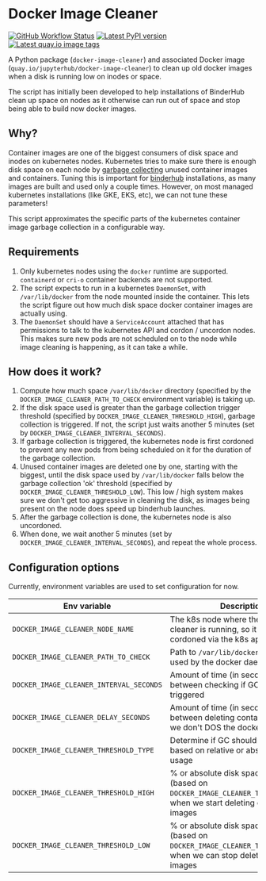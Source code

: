 # Docker Image Cleaner

[![GitHub Workflow Status](https://img.shields.io/github/workflow/status/jupyterhub/docker-image-cleaner/Publish?logo=github)](https://github.com/jupyterhub/docker-image-cleaner/actions)
[![Latest PyPI version](https://img.shields.io/pypi/v/docker-image-cleaner?logo=pypi)](https://pypi.python.org/pypi/docker-image-cleaner)
[![Latest quay.io image tags](https://img.shields.io/github/v/tag/jupyterhub/docker-image-cleaner?include_prereleases&label=quay.io)](https://quay.io/repository/jupyterhub/docker-image-cleaner?tab=tags)

A Python package (`docker-image-cleaner`) and associated Docker image
(`quay.io/jupyterhub/docker-image-cleaner`) to clean up old docker images when a
disk is running low on inodes or space.

The script has initially been developed to help installations of BinderHub clean
up space on nodes as it otherwise can run out of space and stop being able to
build now docker images.

## Why?

Container images are one of the biggest consumers of disk space
and inodes on kubernetes nodes. Kubernetes tries to make sure there is enough
disk space on each node by [garbage
collecting](https://kubernetes.io/docs/concepts/architecture/garbage-collection/#containers-images)
unused container images and containers. Tuning this is important
for [binderhub](https://github.com/jupyterhub/binderhub/) installations,
as many images are built and used only a couple times. However, on
most managed kubernetes installations (like GKE, EKS, etc), we can not
tune these parameters!

This script approximates the specific parts of the kubernetes container image
garbage collection in a configurable way.

## Requirements

1. Only kubernetes nodes using the `docker` runtime are supported.
   `containerd` or `cri-o` container backends are not supported.
2. The script expects to run in a kubernetes `DaemonSet`, with `/var/lib/docker`
   from the node mounted inside the container. This lets the script figure
   out how much disk space docker container images are actually using.
3. The `DaemonSet` should have a `ServiceAccount` attached that has permissions
   to talk to the kubernetes API and cordon / uncordon nodes. This makes sure
   new pods are not scheduled on to the node while image cleaning is happening,
   as it can take a while.

## How does it work?

1. Compute how much space `/var/lib/docker` directory (specified by the
   `DOCKER_IMAGE_CLEANER_PATH_TO_CHECK` environment variable) is taking up.
2. If the disk space used is greater than the garbage collection trigger threshold
   (specified by `DOCKER_IMAGE_CLEANER_THRESHOLD_HIGH`), garbage collection is triggered.
   If not, the script just waits another 5 minutes (set by `DOCKER_IMAGE_CLEANER_INTERVAL_SECONDS`).
3. If garbage collection is triggered, the kubernetes node is first cordoned
   to prevent any new pods from being scheduled on it for the duration of the
   garbage collection.
4. Unused container images are deleted one by one, starting with the biggest,
   until the disk space used by `/var/lib/docker` falls below the garbage collection
   'ok' threshold (specified by `DOCKER_IMAGE_CLEANER_THRESHOLD_LOW`). This low / high system
   makes sure we don't get too aggressive in cleaning the disk, as images being
   present on the node does speed up binderhub launches.
5. After the garbage collection is done, the kubernetes node is also uncordoned.
6. When done, we wait another 5 minutes (set by `DOCKER_IMAGE_CLEANER_INTERVAL_SECONDS`), and repeat
   the whole process.

## Configuration options

Currently, environment variables are used to set configuration for now.

| Env variable                            | Description                                                                                                                    | Default           |
| --------------------------------------- | ------------------------------------------------------------------------------------------------------------------------------ | ----------------- |
| `DOCKER_IMAGE_CLEANER_NODE_NAME`        | The k8s node where the docker image cleaner is running, so it can be cordoned via the k8s api                                  |                   |
| `DOCKER_IMAGE_CLEANER_PATH_TO_CHECK`    | Path to `/var/lib/docker` directory used by the docker daemon                                                                  | `/var/lib/docker` |
| `DOCKER_IMAGE_CLEANER_INTERVAL_SECONDS` | Amount of time (in seconds) to wait between checking if GC needs to be triggered                                               | `300`             |
| `DOCKER_IMAGE_CLEANER_DELAY_SECONDS`    | Amount of time (in seconds) to wait between deleting container images, so we don't DOS the docker API                          | `1`               |
| `DOCKER_IMAGE_CLEANER_THRESHOLD_TYPE`   | Determine if GC should be triggered based on relative or absolute disk usage                                                   | `relative`        |
| `DOCKER_IMAGE_CLEANER_THRESHOLD_HIGH`   | % or absolute disk space available (based on `DOCKER_IMAGE_CLEANER_THRESHOLD_TYPE`) when we start deleting container images    | `80`              |
| `DOCKER_IMAGE_CLEANER_THRESHOLD_LOW`    | % or absolute disk space available (based on `DOCKER_IMAGE_CLEANER_THRESHOLD_TYPE`) when we can stop deleting container images | `60`              |

